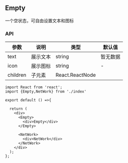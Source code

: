 ## Empty

一个空状态，可自由设置文本和图标

### API


| 参数      | 说明                                      | 类型         | 默认值 |
|----------|------------------------------------------|-------------|-------|
| text     | 展示文本           | string  |   暂无数据   |
| icon     | 展示图标           | string  |  -    |
| children | 子元素           | React.ReactNode  |  |

```tsx
import React from 'react';
import {Empty,NetWork} from './index'

export default () =>{
  
  return (
    <div>
      <Empty>
        <div>Empty</div>
      </Empty>

      <NetWork>
        <div>NetWork</div>
      </NetWork>
    </div>
  );
};
```
